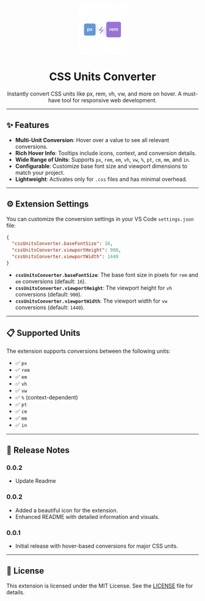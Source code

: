 <div align="center">
  <img src="icon.png" width="128" height="128" alt="CSS Units Converter Icon">
  <h1>CSS Units Converter</h1>
  <p>Instantly convert CSS units like px, rem, vh, vw, and more on hover. A must-have tool for responsive web development.</p>
</div>

---

## ✨ Features

- **Multi-Unit Conversion**: Hover over a value to see all relevant conversions.
- **Rich Hover Info**: Tooltips include icons, context, and conversion details.
- **Wide Range of Units**: Supports `px`, `rem`, `em`, `vh`, `vw`, `%`, `pt`, `cm`, `mm`, and `in`.
- **Configurable**: Customize base font size and viewport dimensions to match your project.
- **Lightweight**: Activates only for `.css` files and has minimal overhead.

---

## ⚙️ Extension Settings

You can customize the conversion settings in your VS Code `settings.json` file:

```json
{
  "cssUnitsConverter.baseFontSize": 16,
  "cssUnitsConverter.viewportHeight": 900,
  "cssUnitsConverter.viewportWidth": 1440
}
```

- **`cssUnitsConverter.baseFontSize`**: The base font size in pixels for `rem` and `em` conversions (default: `16`).
- **`cssUnitsConverter.viewportHeight`**: The viewport height for `vh` conversions (default: `900`).
- **`cssUnitsConverter.viewportWidth`**: The viewport width for `vw` conversions (default: `1440`).

---

## 📋 Supported Units

The extension supports conversions between the following units:

- ✅ `px`
- ✅ `rem`
- ✅ `em`
- ✅ `vh`
- ✅ `vw`
- ✅ `%` (context-dependent)
- ✅ `pt`
- ✅ `cm`
- ✅ `mm`
- ✅ `in`

---

## 📜 Release Notes

### 0.0.2
- Update Readme

### 0.0.2
- Added a beautiful icon for the extension.
- Enhanced README with detailed information and visuals.

### 0.0.1
- Initial release with hover-based conversions for major CSS units.

---

## 📄 License

This extension is licensed under the MIT License. See the [LICENSE](LICENSE) file for details.
